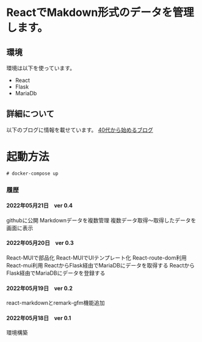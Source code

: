 # ReactでMakdown形式のデータを管理します。

## 環境
環境は以下を使っています。

* React
* Flask
* MariaDb

## 詳細について
以下のブログに情報を載せています。
[40代から始めるブログ](https://bsf40.blogspot.com/)

# 起動方法
```
# docker-compose up
```

### 履歴

#### 2022年05月21日　ver 0.4
githubに公開
Markdownデータを複数管理
複数データ取得～取得したデータを画面に表示

#### 2022年05月20日　ver 0.3
React-MUIで部品化
React-MUIでUIテンプレート化
React-route-dom利用
React-mui利用
ReactからFlask経由でMariaDBにデータを取得する
ReactからFlask経由でMariaDBにデータを登録する

#### 2022年05月19日　ver 0.2
react-markdownとremark-gfm機能追加

#### 2022年05月18日　ver 0.1
環境構築